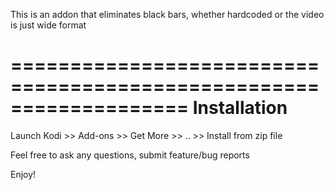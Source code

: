 This is an addon that eliminates black bars, whether hardcoded or the video is just wide format

===================================================================
                           Installation
===================================================================

Launch Kodi >> Add-ons >> Get More >> .. >> Install from zip file

Feel free to ask any questions, submit feature/bug reports

Enjoy!
